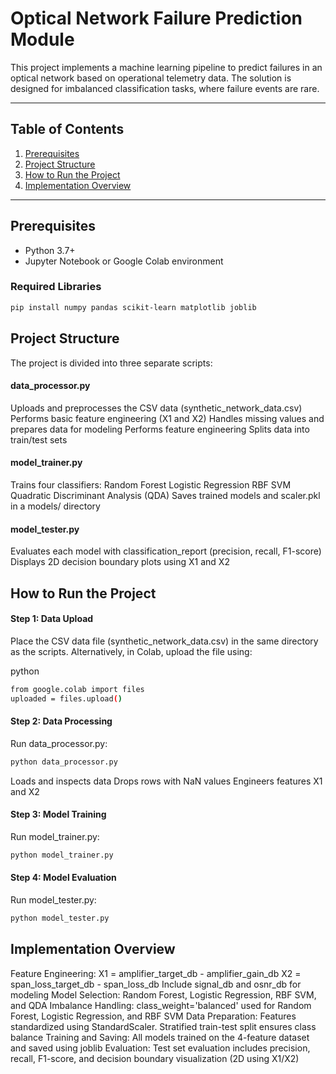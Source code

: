 # Optical Network Failure Prediction Module

This project implements a machine learning pipeline to predict failures in an optical network based on operational telemetry data. The solution is designed for imbalanced classification tasks, where failure events are rare.

---

## Table of Contents

1. [Prerequisites](#prerequisites)  
2. [Project Structure](#project-structure)  
3. [How to Run the Project](#how-to-run-the-project)  
4. [Implementation Overview](#implementation-overview)  

---

## Prerequisites

- Python 3.7+  
- Jupyter Notebook or Google Colab environment  

### Required Libraries

```bash
pip install numpy pandas scikit-learn matplotlib joblib
```
## Project Structure
The project is divided into three separate scripts:

#### data_processor.py
Uploads and preprocesses the CSV data (synthetic_network_data.csv)
Performs basic feature engineering (X1 and X2)
Handles missing values and prepares data for modeling
Performs  feature engineering 
Splits data into train/test sets 
#### model_trainer.py
Trains four classifiers:
Random Forest
Logistic Regression
RBF SVM
Quadratic Discriminant Analysis (QDA)
Saves trained models and scaler.pkl in a models/ directory
#### model_tester.py
Evaluates each model with classification_report (precision, recall, F1-score)
Displays 2D decision boundary plots using X1 and X2

##  How to Run the Project
#### Step 1: Data Upload
Place the CSV data file (synthetic_network_data.csv) in the same directory as the scripts.
Alternatively, in Colab, upload the file using:

python 
```bash
from google.colab import files
uploaded = files.upload()
```
#### Step 2: Data Processing
Run data_processor.py:

```bash
python data_processor.py
````
Loads and inspects data
Drops rows with NaN values
Engineers features X1 and X2

#### Step 3: Model Training
Run model_trainer.py:

````bash
python model_trainer.py
````
#### Step 4: Model Evaluation
Run model_tester.py:

````bash
python model_tester.py
````
## Implementation Overview
Feature Engineering:
X1 = amplifier_target_db - amplifier_gain_db
X2 = span_loss_target_db - span_loss_db
Include signal_db and osnr_db for modeling
Model Selection: Random Forest, Logistic Regression, RBF SVM, and QDA
Imbalance Handling: class_weight='balanced' used for Random Forest, Logistic Regression, and RBF SVM
Data Preparation: Features standardized using StandardScaler. Stratified train-test split ensures class balance
Training and Saving: All models trained on the 4-feature dataset and saved using joblib
Evaluation: Test set evaluation includes precision, recall, F1-score, and decision boundary visualization (2D using X1/X2)
